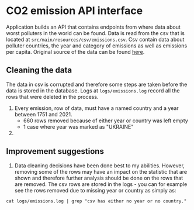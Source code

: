 # CO2 emission API interface

Application builds an API that contains endpoints from where data about worst polluters in the world can be found. Data is read from the csv that is located at `src/main/resources/csv/emissions.csv`. Csv contain data about polluter countries, the year and category of emissions as well as emissions per capita. Original source of the data can be found [here](https://datahub.io/core/co2-fossil-by-nation#data). 

## Cleaning the data
The data in csv is corrupted and therefore some steps are taken before the data is stored in the database. Logs at `logs/emissions.log` record all the rows that were deleted in the process.
1. Every emission, row of data, must have a named country and a year between 1751 and 2021.
    - 660 rows removed because of either year or country was left empty
    - 1 case where year was marked as "UKRAINE"
2. 

## Improvement suggestions
1. Data cleaning decisions have been done best to my abilities. However, removing some of the rows may have an impact on the statistic that are shown and therefore further analysis should be done on the rows that are removed. The csv rows are stored in the logs - you can for example see the rows removed due to missing year or country as simply as:
```
cat logs/emissions.log | grep "csv has either no year or no country."
```
